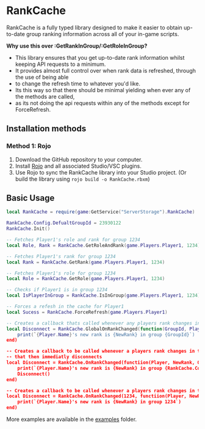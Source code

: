 # RankCache

RankCache is a fully typed library designed to make it easier to obtain up-to-date group ranking information across all of your in-game scripts.

**Why use this over :GetRankInGroup/:GetRoleInGroup?**
- This library ensures that you get up-to-date rank information whilst keeping API requests to a minimum.
- It provides almost full control over when rank data is refreshed, through the use of being able
- to change the refresh time to whatever you'd like.
- Its this way so that there should be minimal yielding when ever any of the methods are called,
- as its not doing the api requests within any of the methods except for ForceRefresh.

## Installation methods

### Method 1: Rojo
1. Download the GitHub repository to your computer.
2. Install [Rojo](https://rojo.space/) and all associated Studio/VSC plugins.
3. Use Rojo to sync the RankCache library into your Studio project. (Or build the library using `rojo build -o RankCache.rbxm`)

## Basic Usage
```lua
local RankCache = require(game:GetService("ServerStorage").RankCache)

RankCache.Config.DefualtGroupId = 23930122
RankCache.Init()

-- Fetches Player1's role and rank for group 1234
local Role, Rank = RankCache.GetRoleAndRank(game.Players.Player1, 1234)

-- Fetches Player1's rank for group 1234
local Rank = RankCache.GetRank(game.Players.Player1, 1234)

-- Fetches Player1's role for group 1234
local Role = RankCache.GetRole(game.Players.Player1, 1234)

-- Checks if Player1 is in group 1234
local IsPlayerInGroup = RankCache.IsInGroup(game.Players.Player1, 1234)

-- Forces a refesh in the cache for Player1
local Sucess = RankCache.ForceRefresh(game.Players.Player1)

-- Creates a callback thats called whenever any players rank changes in any group
local Disconnect = RankCache.GlobalOnRankChanged(function(GroupId, Player, NewRank, OldRank)
    print(`{Player.Name}'s new rank is {NewRank} in group {GroupId}`)
end)

-- Creates a callback to be called whenever a players rank changes in the defualt group
-- that then immediatly disconnects
local Disconnect = RankCache.OnRankChanged(functiion(Player, NewRank, OldRank)
    print(`{Player.Name}'s new rank is {NewRank} in group {RankCache.Config.DefualtGroupId})`)
    Disconnect()
end)

-- Creates a callback to be called whenever a players rank changes in the group 1234
local Disconnect = RankCache.OnRankChanged(1234, functiion(Player, NewRank, OldRank)
    print(`{Player.Name}'s new rank is {NewRank} in group 1234`)
end)
```

More examples are available in the [examples](https://github.com/kalrnlo/RankCache/tree/main/examples) folder.
